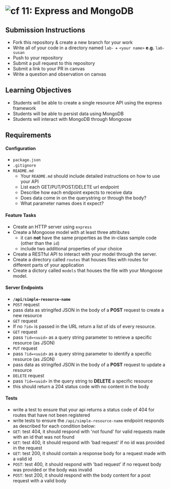 ![cf](https://i.imgur.com/7v5ASc8.png) 11: Express and MongoDB
======

## Submission Instructions
* Fork this repository & create a new branch for your work
* Write all of your code in a directory named `lab-` + `<your name>` **e.g.** `lab-susan`
* Push to your repository
* Submit a pull request to this repository
* Submit a link to your PR in canvas
* Write a question and observation on canvas

## Learning Objectives  
* Students will be able to create a single resource API using the express framework
* Students will be able to persist data using MongoDB
* Students will interact with MongoDB through Mongoose

## Requirements

#### Configuration
* `package.json`
* `.gitignore`
* `README.md`
  * Your `README.md` should include detailed instructions on how to use your API
  * List each GET/PUT/POST/DELETE url endpoint
  * Describe how each endpoint expects to receive data
  * Does data come in on the querystring or through the body?
  * What parameter names does it expect?

#### Feature Tasks
* Create an HTTP server using `express`
* Create a Mongoose model with at least three attributes
  * it can **not** have the same properties as the in-class sample code (other than the `id`)
  * include two additional properties of your choice
* Create a RESTful API to interact with your model through the server.
* Create a directory called `routes` that houses files with routes for
  different parts of your application
* Create a dictory called `models` that houses the file with your Mongoose
  model.

#### Server Endpoints
* **`/api/simple-resource-name`**
* `POST` request
 * pass data as stringifed JSON in the body of a **POST** request to create a new resource
* `GET` request
 * If no `?id=` is passed in the URL return a list of ids of every resource.
* `GET` request
 * pass `?id=<uuid>` as a query string parameter to retrieve a specific resource (as JSON)
* `PUT` request
 * pass `?id=<uuid>` as a query string parameter to identify a specific resource (as JSON)
 * pass data as stringifed JSON in the body of a **POST** request to update a resource
* `DELETE` request
 * pass `?id=<uuid>` in the query string to **DELETE** a specific resource
 * this should return a 204 status code with no content in the body

#### Tests
* write a test to ensure that your api returns a status code of 404 for routes that have not been registered
* write tests to ensure the `/api/simple-resource-name` endpoint responds as described for each condition below:
 * `GET`: test 404, it should respond with 'not found' for valid requests made with an id that was not found
 * `GET`: test 400, it should respond with 'bad request' if no id was provided in the request
 * `GET`: test 200, it should contain a response body for a request made with a valid id
 * `POST`: test 400, it should respond with 'bad request' if no request body was provided or the body was invalid
 * `POST`: test 200, it should respond with the body content for a post request with a valid body

